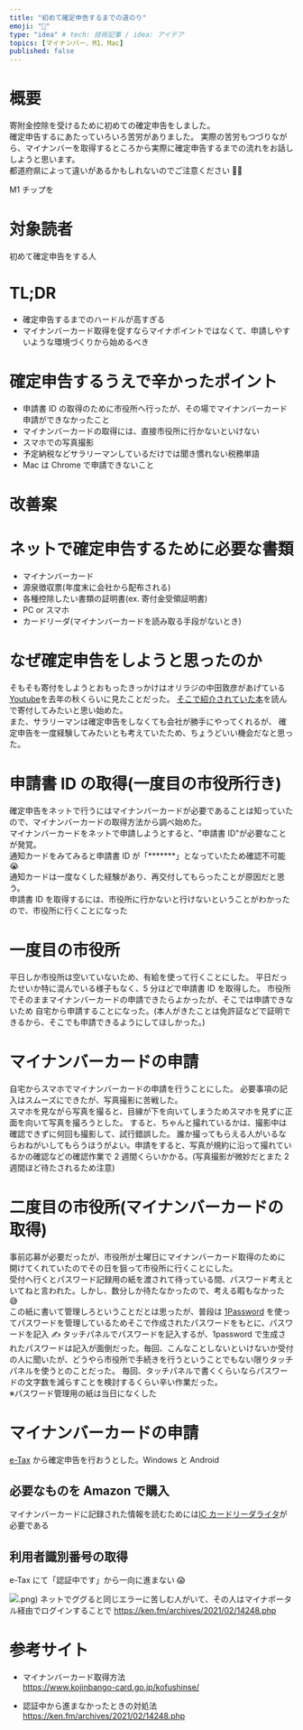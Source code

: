 ```yaml
---
title: "初めて確定申告するまでの道のり"
emoji: "💸"
type: "idea" # tech: 技術記事 / idea: アイデア
topics: [マイナンバー、M1、Mac]
published: false
---
```


# 概要

寄附金控除を受けるために初めての確定申告をしました。  
確定申告するにあたっていろいろ苦労がありました。
実際の苦労もつづりながら、マイナンバーを取得するところから実際に確定申告するまでの流れをお話ししようと思います。  
都道府県によって違いがあるかもしれないのでご注意ください 🙇‍♀️

M1 チップを

# 対象読者

初めて確定申告をする人

# TL;DR

- 確定申告するまでのハードルが高すぎる
- マイナンバーカード取得を促すならマイナポイントではなくて、申請しやすいような環境づくりから始めるべき

# 確定申告するうえで辛かったポイント

- 申請書 ID の取得のために市役所へ行ったが、その場でマイナンバーカード申請ができなかったこと
- マイナンバーカードの取得には、直接市役所に行かないといけない
- スマホでの写真撮影
- 予定納税などサラリーマンしているだけでは聞き慣れない税務単語
- Mac は Chrome で申請できないこと

# 改善案

# ネットで確定申告するために必要な書類

- マイナンバーカード
- 源泉徴収票(年度末に会社から配布される)
- 各種控除したい書類の証明書(ex. 寄付金受領証明書)
- PC or スマホ
- カードリーダ(マイナンバーカードを読み取る手段がないとき)

# なぜ確定申告をしようと思ったのか

そもそも寄付をしようとおもったきっかけはオリラジの中田敦彦があげている[Youtube](https://www.youtube.com/watch?v=UJUvaXGNwmw)を去年の秋くらいに見たことだった。
[そこで紹介されていた本](https://amzn.to/2M9oTLK)を読んで寄付してみたいと思い始めた。  
また、サラリーマンは確定申告をしなくても会社が勝手にやってくれるが、
確定申告を一度経験してみたいとも考えていたため、ちょうどいい機会だなと思った。

# 申請書 ID の取得(一度目の市役所行き)

確定申告をネットで行うにはマイナンバーカードが必要であることは知っていたので、マイナンバーカードの取得方法から調べ始めた。  
マイナンバーカードをネットで申請しようとすると、"申請書 ID"が必要なことが発覚。  
通知カードをみてみると申請書 ID が「\*\*\*\*\*\*\*」となっていたため確認不可能 😭  
通知カードは一度なくした経験があり、再交付してもらったことが原因だと思う。  
申請書 ID を取得するには、市役所に行かないと行けないということがわかったので、市役所に行くことになった

# 一度目の市役所

平日しか市役所は空いていないため、有給を使って行くことにした。
平日だったせいか特に混んでいる様子もなく、5 分ほどで申請書 ID を取得した。
市役所でそのままマイナンバーカードの申請できたらよかったが、そこでは申請できないため
自宅から申請することになった。(本人がきたことは免許証などで証明できるから、そこでも申請できるようにしてほしかった。)

# マイナンバーカードの申請

自宅からスマホでマイナンバーカードの申請を行うことにした。
必要事項の記入はスムーズにできたが、写真撮影に苦戦した。  
スマホを見ながら写真を撮ると、目線が下を向いてしまうためスマホを見ずに正面を向いて写真を撮ろうとした。
すると、ちゃんと撮れているかは、撮影中は確認できずに何回も撮影して、試行錯誤した。
誰か撮ってもらえる人がいるならおねがいしてもらうほうがよい。申請をすると、写真が規約に沿って撮れているかの確認などの確認作業で 2 週間くらいかかる。(写真撮影が微妙だとまた 2 週間ほど待たされるため注意)

# 二度目の市役所(マイナンバーカードの取得)

事前応募が必要だったが、市役所が土曜日にマイナンバーカード取得のために
開けてくれていたのでその日を狙って市役所に行くことにした。  
受付へ行くとパスワード記録用の紙を渡されて待っている間、パスワード考えといてねと言われた。しかし、数分しか待たなかったので、考える暇もなかった 😅  
この紙に書いて管理しろということだとは思ったが、普段は [1Password](https://1password.com/jp/) を使ってパスワードを管理しているためそこで作成されたパスワードをもとに、パスワードを記入 ✍️
タッチパネルでパスワードを記入するが、1password で生成されたパスワードは記入が面倒だった。毎回、こんなことしないといけないか受付の人に聞いたが、どうやら市役所で手続きを行うということでもない限りタッチパネルを使うとのことだった。
毎回、タッチパネルで書くくらいならパスワードの文字数を減らすことを検討するくらい辛い作業だった。  
※パスワード管理用の紙は当日になくした

# マイナンバーカードの申請

[e-Tax](https://www.e-tax.nta.go.jp/kojin.html) から確定申告を行おうとした。Windows と Android

## 必要なものを Amazon で購入

マイナンバーカードに記録された情報を読むためには[IC カードリーダライタ](https://www.jpki.go.jp/prepare/reader_writer.html)が必要である

## 利用者識別番号の取得

e-Tax にて「認証中です」から一向に進まない 😱

![](../articles/2021-02-22-06-58-47.png).png)
ネットでググると同じエラーに苦しむ人がいて、その人はマイナポータル経由でログインすることで
https://ken.fm/archives/2021/02/14248.php

# 参考サイト

- マイナンバーカード取得方法  
  https://www.kojinbango-card.go.jp/kofushinse/

- 認証中から進まなかったときの対処法  
  https://ken.fm/archives/2021/02/14248.php
